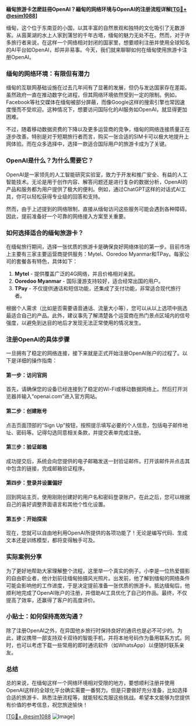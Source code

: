 **緬甸旅游卡怎麽註冊OpenAI？緬甸的网络环境与OpenAI的注册流程详解[[TG💪+ @esim1088](https://t.me/s/esim1088)]**

缅甸，这个位于东南亚的小国，以其丰富的自然景观和独特的文化吸引了无数游客。从茵莱湖的水上人家到蒲甘的千年古塔，缅甸的魅力无处不在。然而，对于许多旅行者来说，在这样一个网络相对封闭的国家里，想要顺利注册并使用全球知名的AI平台如OpenAI，却并非易事。今天，我们就来聊聊如何在缅甸使用旅游卡注册OpenAI。

### 缅甸的网络环境：有限但有潜力

缅甸的互联网基础设施在过去几年间有了显著的发展，但仍与发达国家存在差距。虽然政府一直在推动数字化进程，但其网络环境依然受到一定的限制。例如，Facebook等社交媒体在缅甸被部分屏蔽，而像Google这样的搜索引擎也常因速度慢而不受欢迎。这种情况下，想要访问国际化的AI服务如OpenAI，就显得更加困难。

不过，随着移动数据资费的下降以及更多运营商的竞争，缅甸的网络连接质量正在逐步改善。特别是对于短期旅行者而言，购买一张合适的SIM卡可以极大地提升上网体验。而在众多选择中，选择一款适合国际用户的旅游卡成为了关键。

### OpenAI是什么？为什么需要它？

OpenAI是一家领先的人工智能研究实验室，致力于开发和推广安全、有益的人工智能技术。无论是用于创作内容、解答问题还是进行复杂的数据分析，OpenAI的产品和服务都为用户提供了极大的便利。例如，通过ChatGPT这样的对话式AI工具，你可以轻松获得专业级的回答和支持。

然而，由于上述提到的网络限制，直接从缅甸访问这些服务可能会遇到各种障碍。因此，提前准备好一个可靠的网络接入方案至关重要。

### 如何选择适合的缅甸旅游卡？

在缅甸旅行期间，选择一张优质的旅游卡是确保良好网络体验的第一步。目前市场上主要有三家主要运营商提供服务：Mytel、Ooredoo Myanmar和TPay。每家公司的套餐各有特色，具体如下：

1. **Mytel** - 提供覆盖广泛的4G网络，并且价格相对亲民。
2. **Ooredoo Myanmar** - 国际漫游支持较好，适合经常出国的用户。
3. **TPay** - 不仅提供通话和短信功能，还集成了支付功能，非常适合现代旅行者。

根据个人需求（比如是否需要语音通话、流量大小等），您可以从以上选项中挑选最适合自己的产品。此外，建议事先了解清楚各个运营商在热门景点区域内的信号强度，以避免到达目的地后才发现无法正常使用的情况发生。

### 注册OpenAI的具体步骤

一旦拥有了稳定的网络连接，接下来就是正式开始注册OpenAI账户的过程了。以下是详细的操作指南：

#### 第一步：访问官网
首先，请确保您的设备已经连接到了稳定的Wi-Fi或移动数据网络上。然后打开浏览器并输入“openai.com”进入官方网站。

#### 第二步：创建账号
点击页面顶部的“Sign Up”按钮，按照提示填写必要的个人信息，包括电子邮件地址、密码等。记得勾选同意相关条款，并提交表单完成注册。

#### 第三步：验证邮箱
成功提交后，系统会向您提供的电子邮箱发送一封验证邮件。打开该邮件并点击其中包含的链接，完成邮箱验证程序。

#### 第四步：登录并设置偏好
回到网站主页，使用刚刚创建好的用户名和密码登录账户。在此之后，您可以根据自己的喜好调整界面语言和其他个性化设置。

#### 第五步：开始探索
现在，您就可以自由地利用OpenAI所提供的各项功能了！无论是编写代码、生成文本还是训练模型，都将变得触手可及。

### 实际案例分享

为了更好地帮助大家理解整个流程，这里举一个真实的例子。小李是一位热爱摄影的自由职业者，他计划前往缅甸拍摄风光照片。出发前，他了解到缅甸的网络条件可能会影响他的工作进度，于是决定提前准备一张优质的旅游卡。抵达缅甸后，他顺利地完成了OpenAI账户的注册，并借助AI工具优化了自己的作品。最终，不仅提高了效率，还赢得了客户的高度评价。

### 小贴士：如何保持高效沟通？

除了注册OpenAI之外，在异国他乡旅行时保持良好的通讯也是必不可少的。为此，建议携带一部支持双卡双待的智能手机，并将本地号码作为备用联系方式。同时，也可以考虑下载一些常用的即时通讯软件（如WhatsApp）以便随时联系亲友。

### 总结

总的来说，在缅甸这样一个网络环境相对受限的地方，要想顺利注册并使用OpenAI这样的全球化平台确实需要一番努力。但是只要做好充分准备，比如选择合适的旅游卡、熟悉注册流程等，就能轻松克服这些挑战。希望本文能够为您提供有价值的参考信息，祝您旅途愉快！

[[TG💪+ @esim1088](https://t.me/s/esim1088) ![Image](https://i.postimg.cc/4NQfJmqS/Snipaste-2025-05-13-00-14-12.png)]